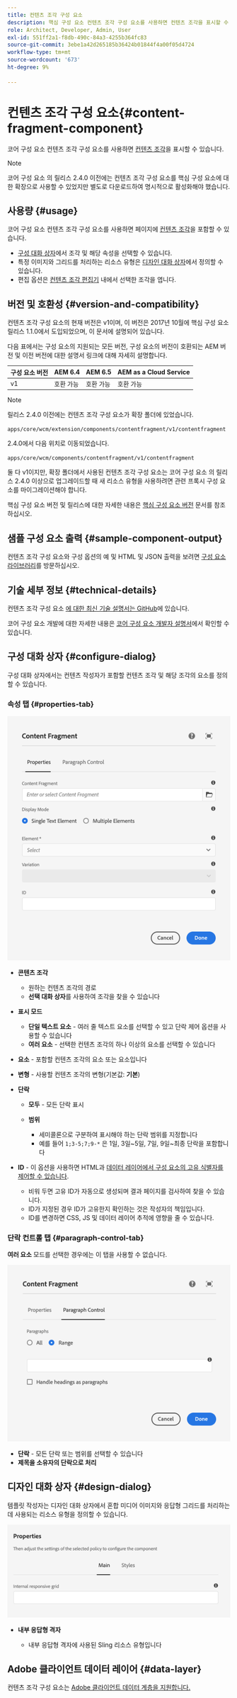 ```yaml
---
title: 컨텐츠 조각 구성 요소
description: 핵심 구성 요소 컨텐츠 조각 구성 요소를 사용하면 컨텐츠 조각을 표시할 수 있습니다.
role: Architect, Developer, Admin, User
exl-id: 551ff2a1-f8db-490c-84a3-4255b364fc83
source-git-commit: 3ebe1a42d265185b36424b01844f4a00f05d4724
workflow-type: tm+mt
source-wordcount: '673'
ht-degree: 9%

---
```


# 컨텐츠 조각 구성 요소{#content-fragment-component}

코어 구성 요소 컨텐츠 조각 구성 요소를 사용하면 [컨텐츠 조각](https://docs.adobe.com/content/help/ko/experience-manager-cloud-service/assets/content-fragments/content-fragments.html)을 표시할 수 있습니다.

>[!NOTE]
>
>코어 구성 요소 의 릴리스 2.4.0 이전에는 컨텐츠 조각 구성 요소를 핵심 구성 요소에 대한 확장으로 사용할 수 있었지만 별도로 다운로드하여 명시적으로 활성화해야 했습니다.

## 사용량 {#usage}

코어 구성 요소 컨텐츠 조각 구성 요소를 사용하면 페이지에 [컨텐츠 조각](https://docs.adobe.com/content/help/en/experience-manager-cloud-service/assets/content-fragments/content-fragments.html)을 포함할 수 있습니다.

* [구성 대화 상자](#configure-dialog)에서 조각 및 해당 속성을 선택할 수 있습니다.
* 특정 이미지와 그리드를 처리하는 리소스 유형은 [디자인 대화 상자](#design-dialog)에서 정의할 수 있습니다.
* 편집 옵션은 [컨텐츠 조각 편집기](https://docs.adobe.com/content/help/en/experience-manager-cloud-service/assets/content-fragments/content-fragments-variations.html) 내에서 선택한 조각을 엽니다.

## 버전 및 호환성 {#version-and-compatibility}

컨텐츠 조각 구성 요소의 현재 버전은 v1이며, 이 버전은 2017년 10월에 핵심 구성 요소 릴리스 1.1.0에서 도입되었으며, 이 문서에 설명되어 있습니다.

다음 표에서는 구성 요소의 지원되는 모든 버전, 구성 요소의 버전이 호환되는 AEM 버전 및 이전 버전에 대한 설명서 링크에 대해 자세히 설명합니다.

| 구성 요소 버전 | AEM 6.4 | AEM 6.5 | AEM as a Cloud Service |
|--- |--- |---|---|
| v1 | 호환 가능 | 호환 가능 | 호환 가능 |

>[!NOTE]
>
>릴리스 2.4.0 이전에는 컨텐츠 조각 구성 요소가 확장 폴더에 있었습니다.
>
> `apps/core/wcm/extension/components/contentfragment/v1/contentfragment`
> 
>2.4.0에서 다음 위치로 이동되었습니다.
>
>`apps/core/wcm/components/contentfragment/v1/contentfragment`
>
>둘 다 v1이지만, 확장 폴더에서 사용된 컨텐츠 조각 구성 요소는 코어 구성 요소 의 릴리스 2.4.0 이상으로 업그레이드할 때 새 리소스 유형을 사용하려면 관련 프록시 구성 요소를 마이그레이션해야 합니다.

핵심 구성 요소 버전 및 릴리스에 대한 자세한 내용은 [핵심 구성 요소 버전](/help/versions.md) 문서를 참조하십시오.

## 샘플 구성 요소 출력 {#sample-component-output}

컨텐츠 조각 구성 요소와 구성 옵션의 예 및 HTML 및 JSON 출력을 보려면 [구성 요소 라이브러리](https://adobe.com/go/aem_cmp_library_cf)를 방문하십시오.

## 기술 세부 정보 {#technical-details}

컨텐츠 조각 구성 요소 [에 대한 최신 기술 설명서는 GitHub](https://adobe.com/go/aem_cmp_tech_cf_v1)에 있습니다.

코어 구성 요소 개발에 대한 자세한 내용은 [코어 구성 요소 개발자 설명서](/help/developing/overview.md)에서 확인할 수 있습니다.

## 구성 대화 상자 {#configure-dialog}

구성 대화 상자에서는 컨텐츠 작성자가 포함할 컨텐츠 조각 및 해당 조각의 요소를 정의할 수 있습니다.

### 속성 탭 {#properties-tab}

![컨텐츠 조각 구성 요소](/help/assets/content-fragment-edit-properties.png)

* **콘텐츠 조각**

   * 원하는 컨텐츠 조각의 경로
   * **선택 대화 상자**&#x200B;를 사용하여 조각을 찾을 수 있습니다

* **표시 모드**
   * **단일 텍스트 요소**  - 여러 줄 텍스트 요소를 선택할 수 있고 단락 제어 옵션을 사용할 수 있습니다
   * **여러 요소**  - 선택한 컨텐츠 조각의 하나 이상의 요소를 선택할 수 있습니다
* **요소**  - 포함할 컨텐츠 조각의 요소 또는 요소입니다
* **변형**  - 사용할 컨텐츠 조각의 변형(기본값:  **기본**)

* **단락**

   * **모두**  - 모든 단락 표시
   * **범위**

      * 세미콜론으로 구분하여 표시해야 하는 단락 범위를 지정합니다
      * 예를 들어 `1;3-5;7;9-*` 은 1일, 3일~5일, 7일, 9일~최종 단락을 포함합니다
* **ID**  - 이 옵션을 사용하면 HTML과  [데이터 레이어에서 구성 요소의 고유 식별자를 제어할 수 있습니다](/help/developing/data-layer/overview.md).
   * 비워 두면 고유 ID가 자동으로 생성되며 결과 페이지를 검사하여 찾을 수 있습니다.
   * ID가 지정된 경우 ID가 고유한지 확인하는 것은 작성자의 책임입니다.
   * ID를 변경하면 CSS, JS 및 데이터 레이어 추적에 영향을 줄 수 있습니다.

### 단락 컨트롤 탭 {#paragraph-control-tab}

**여러 요소** 모드를 선택한 경우에는 이 탭을 사용할 수 없습니다.

![컨텐츠 조각 구성 요소](/help/assets/content-fragment-edit-paragraph.png)

* **단락**  - 모든 단락 또는 범위를 선택할 수 있습니다
* **제목을 소유자의 단락으로 처리**

## 디자인 대화 상자 {#design-dialog}

템플릿 작성자는 디자인 대화 상자에서 혼합 미디어 이미지와 응답형 그리드를 처리하는 데 사용되는 리소스 유형을 정의할 수 있습니다.

![컨텐츠 조각 구성 요소의 디자인 대화 상자](/help/assets/content-fragment-design.png)

* **내부 응답형 격자**

   * 내부 응답형 격자에 사용된 Sling 리소스 유형입니다

## Adobe 클라이언트 데이터 레이어 {#data-layer}

컨텐츠 조각 구성 요소는 [Adobe 클라이언트 데이터 계층을 지원합니다.](/help/developing/data-layer/overview.md)

